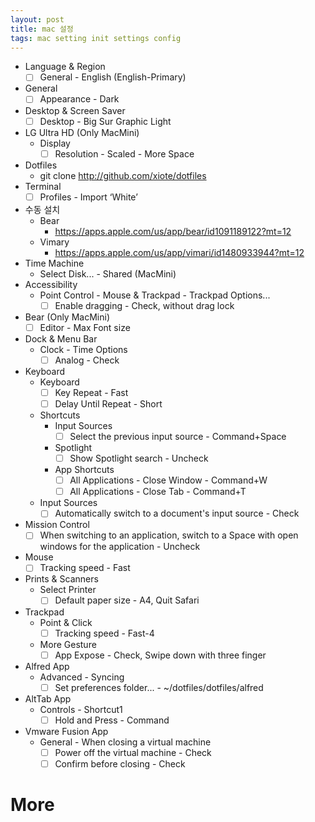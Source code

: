 ```yaml
---
layout: post
title: mac 설정
tags: mac setting init settings config
---
```

- Language & Region
    - [ ]  General - English (English-Primary)
- General
    - [ ]  Appearance - Dark
- Desktop & Screen Saver
    - [ ]  Desktop - Big Sur Graphic Light
- LG Ultra HD (Only MacMini)
    - Display
        - [ ]  Resolution - Scaled - More Space
- Dotfiles
    - git clone http://github.com/xiote/dotfiles
- Terminal
    - [ ]  Profiles - Import ‘White’
- 수동 설치
    - Bear
        - https://apps.apple.com/us/app/bear/id1091189122?mt=12
    - Vimary
        - https://apps.apple.com/us/app/vimari/id1480933944?mt=12
- Time Machine
    - Select Disk... - Shared (MacMini)
- Accessibility
    - Point Control - Mouse & Trackpad - Trackpad Options...
        - [ ]  Enable dragging - Check, without drag lock
- Bear (Only MacMini)
    - [ ]  Editor - Max Font size
- Dock & Menu Bar
    - Clock - Time Options
        - [ ]  Analog - Check
- Keyboard
    - Keyboard
        - [ ]  Key Repeat - Fast
        - [ ]  Delay Until Repeat - Short
    - Shortcuts
        - Input Sources
            - [ ]  Select the previous input source - Command+Space
        - Spotlight
            - [ ]  Show Spotlight search - Uncheck
        - App Shortcuts
            - [ ]  All Applications - Close Window - Command+W
            - [ ]  All Applications - Close Tab - Command+T
    - Input Sources
        - [ ]  Automatically switch to a document's input source - Check

- Mission Control
    - [ ]  When switching to an application, switch to a Space with open windows for the application - Uncheck
- Mouse
    - [ ]  Tracking speed - Fast
- Prints & Scanners
    - Select Printer
        - [ ]  Default paper size - A4, Quit Safari
- Trackpad
    - Point & Click
        - [ ]  Tracking speed - Fast-4
    - More Gesture
        - [ ]  App Expose - Check, Swipe down with three finger
- Alfred App
    - Advanced - Syncing
        - [ ] Set preferences folder... - ~/dotfiles/dotfiles/alfred
- AltTab App
    - Controls - Shortcut1
        - [ ]  Hold and Press - Command
- Vmware Fusion App
    - General - When closing a virtual machine 
        - [ ]  Power off the virtual machine - Check
        - [ ]  Confirm before closing - Check        
    
# More
